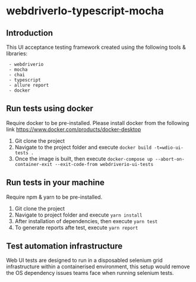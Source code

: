 # webdriverIo-typescript-mocha

## Introduction
 
   This UI acceptance testing framework created using the following tools & libraries:
   
     - webdriverio
     - mocha
     - chai
     - typescript
     - allure report
     - docker
     
## Run tests using docker
   Require docker to be pre-installed. Please install docker from the following link https://www.docker.com/products/docker-desktop
   1. Git clone the project
   2. Navigate to the project folder and execute ``docker build -t=wdio-ui-tests .``
   3. Once the image is built, then execute 
      ``docker-compose up --abort-on-container-exit --exit-code-from webdriverio-ui-tests``
      
## Run tests in your machine

   Require npm & yarn to be pre-installed.
   1. Git clone the project
   2. Navigate to project folder and execute ``yarn install``
   3. After installation of dependencies, then execute ``yarn test``
   4. To generate reports afte test, execute ``yarn report``
    
## Test automation infrastructure
   Web UI tests are designed to run in a disposabled selenium grid infrastructure within a containerised environment, this setup would
   remove the OS dependency issues teams face when running selenium tests.
